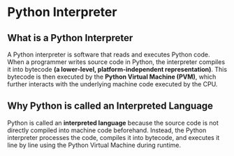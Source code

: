 # Python Interpreter

## What is a Python Interpreter

A Python interpreter is software that reads and executes Python code. When a programmer writes source code in Python, the interpreter compiles it into bytecode **(a lower-level, platform-independent representation)**. This bytecode is then executed by the **Python Virtual Machine (PVM)**, which further interacts with the underlying machine code executed by the CPU.

## Why Python is called an Interpreted Language

Python is called an **interpreted language** because the source code is not directly compiled into machine code beforehand. Instead, the Python interpreter processes the code, compiles it into bytecode, and executes it line by line using the Python Virtual Machine during runtime.

